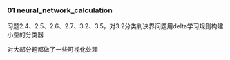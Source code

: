 ### 01 neural_network_calculation

习题2.4、2.5、2.6、2.7、3.2、3.5，对3.2分类判决界问题用delta学习规则构建小型的分类器

对大部分题都做了一些可视化处理
